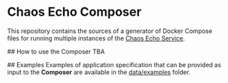 # Chaos Echo Composer  
This repository contains the sources of a generator of Docker Compose files for running multiple instances of the [Chaos Echo Service](https://github.com/di-unipi-socc/chaos-echo).

## How to use the Composer
TBA

## Examples
Examples of application specification that can be provided as input to the **Composer** are available in the [data/examples](data/examples) folder.

